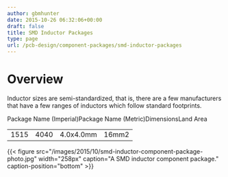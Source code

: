 ```yaml
---
author: gbmhunter
date: 2015-10-26 06:32:06+00:00
draft: false
title: SMD Inductor Packages
type: page
url: /pcb-design/component-packages/smd-inductor-packages
---
```


# Overview

Inductor sizes are semi-standardized, that is, there are a few manufacturers that have a few ranges of inductors which follow standard footprints.

<table ><tbody ><tr >Package Name (Imperial)Package Name (Metric)DimensionsLand Area</tr><tr >
<td >1515
</td>
<td >4040
</td>
<td >4.0x4.0mm
</td>
<td >16mm2
</td></tr></tbody></table>{{< figure src="/images/2015/10/smd-inductor-component-package-photo.jpg" width="258px" caption="A SMD inductor component package." caption-position="bottom" >}}
